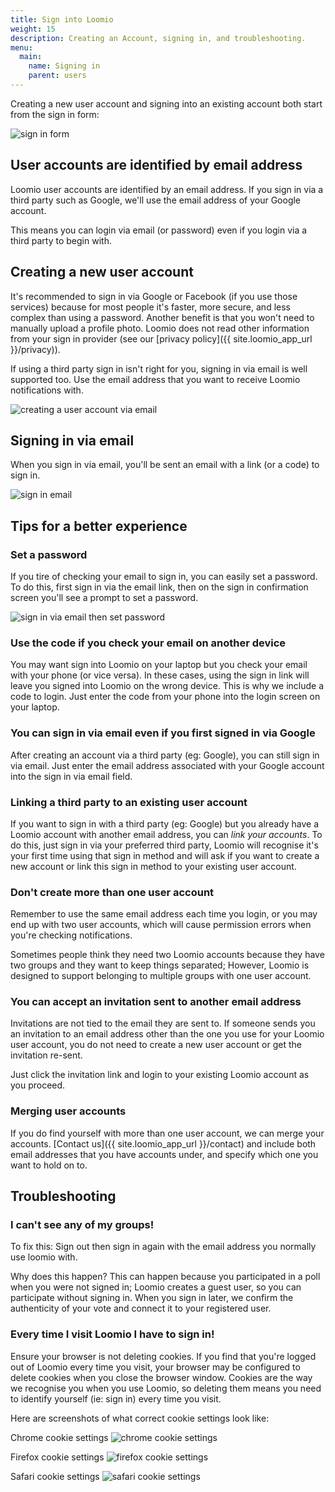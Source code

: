 ```yaml
---
title: Sign into Loomio
weight: 15
description: Creating an Account, signing in, and troubleshooting.
menu:
  main:
    name: Signing in
    parent: users
---
```


Creating a new user account and signing into an existing account both start from the sign in form:

![sign in form](sign_in_form.png)

## User accounts are identified by email address
Loomio user accounts are identified by an email address. If you sign in via a third party such as Google, we'll use the email address of your Google account.

This means you can login via email (or password) even if you login via a third party to begin with.

## Creating a new user account
It's recommended to sign in via Google or Facebook (if you use those services) because for most people it's faster, more secure, and less complex than using a password. Another benefit is that you won't need to manually upload a profile photo. Loomio does not read other information from your sign in provider (see our [privacy policy]({{ site.loomio_app_url }}/privacy)).

If using a third party sign in isn't right for you, signing in via email is well supported too. Use the email address that you want to receive Loomio notifications with.

![creating a user account via email](create_account_via_email.png)

## Signing in via email
When you sign in via email, you'll be sent an email with a link (or a code) to sign in.

![sign in email](sign_in_email.png)

## Tips for a better experience

### Set a password
If you tire of checking your email to sign in, you can easily set a password. To do this, first sign in via the email link, then on the sign in confirmation screen you'll see a prompt to set a password.

![sign in via email then set password](sign_in_via_email_then_set_password.png)

### Use the code if you check your email on another device
You may want sign into Loomio on your laptop but you check your email with your phone (or vice versa). In these cases, using the sign in link will leave you signed into Loomio on the wrong device. This is why we include a code to login. Just enter the code from your phone into the login screen on your laptop.

### You can sign in via email even if you first signed in via Google
After creating an account via a third party (eg: Google), you can still sign in via email. Just enter the email address associated with your Google account into the sign in via email field.

### Linking a third party to an existing user account
If you want to sign in with a third party (eg: Google) but you already have a Loomio account with another email address, you can _link your accounts_. To do this, just sign in via your preferred third party, Loomio will recognise it's your first time using that sign in method and will ask if you want to create a new account or link this sign in method to your existing user account.

### Don't create more than one user account
Remember to use the same email address each time you login, or you may end up with two user accounts, which will cause permission errors when you're checking notifications.

Sometimes people think they need two Loomio accounts because they have two groups and they want to keep things separated; However, Loomio is designed to support belonging to multiple groups with one user account.

### You can accept an invitation sent to another email address
Invitations are not tied to the email they are sent to. If someone sends you an invitation to an email address other than the one you use for your Loomio user account, you do not need to create a new user account or get the invitation re-sent.

Just click the invitation link and login to your existing Loomio account as you proceed.

### Merging user accounts
If you do find yourself with more than one user account, we can merge your accounts. [Contact us]({{ site.loomio_app_url }}/contact) and include both email addresses that you have accounts under, and specify which one you want to hold on to.

## Troubleshooting

### I can't see any of my groups!
To fix this: Sign out then sign in again with the email address you normally use loomio with.

Why does this happen? This can happen because you participated in a poll when you were not signed in; Loomio creates a guest user, so you can participate without signing in. When you sign in later, we confirm the authenticity of your vote and connect it to your registered user.

### Every time I visit Loomio I have to sign in!

Ensure your browser is not deleting cookies. If you find that you're logged out of Loomio every time you visit, your browser may be configured to delete cookies when you close the browser window. Cookies are the way we recognise you when you use Loomio, so deleting them means you need to identify yourself (ie: sign in) every time you visit.

Here are screenshots of what correct cookie settings look like:

Chrome cookie settings
![chrome cookie settings](chrome_cookie_settings.png)

Firefox cookie settings
![firefox cookie settings](firefox_cookie_settings.png)

Safari cookie settings
![safari cookie settings](safari_cookie_settings.png)
